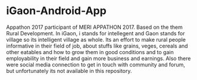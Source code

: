 # iGaon-Android-App
Appathon 2017 participant of MERI APPATHON 2017. Based on the them Rural Development. In iGaon, i stands for intellegent and Gaon stands for village so its intelligent village as whole. Its an effort to make rural people informative in their field of job, about stuffs like grains, veges, cereals and other eatables and how to grow them in good conditions and to gain employability in their field and gain more business and earnings. Also there were social media connection to get in touch with community and forum, but unfortunately its not available in this repository.
